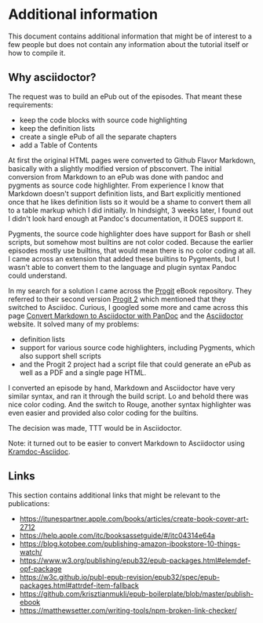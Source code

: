 # Additional information

This document contains additional information that might be of interest to a few people but does not contain any information about the tutorial itself or how to compile it.

## Why asciidoctor?

The request was to build an ePub out of the episodes. That meant these requirements:

- keep the code blocks with source code highlighting
- keep the definition lists
- create a single ePub of all the separate chapters
- add a Table of Contents

At first the original HTML pages were converted to Github Flavor Markdown, basically with a slightly modified version of pbsconvert. The initial conversion from Markdown to an ePub was done with pandoc and pygments as source code highlighter.
From experience I know that Markdown doesn't support definition lists, and Bart explicitly mentioned once that he likes definition lists so it would be a shame to convert them all to a table markup which I did initially.
In hindsight, 3 weeks later, I found out I didn't look hard enough at Pandoc's documentation, it DOES support it.

Pygments, the source code highlighter does have support for Bash or shell scripts, but somehow most builtins are not color coded. Because the earlier episodes mostly use builtins, that would mean there is no color coding at all.
I came across an extension that added these builtins to Pygments, but I wasn't able to convert them to the language and plugin syntax Pandoc could understand.

In my search for a solution I came across the [Progit](https://github.com/progit/progit) eBook repository. They referred to their second version [Progit 2](https://github.com/progit/progit2) which mentioned that they switched to Asciidoc. Curious, I googled some more and came across this page [Convert Markdown to Asciidoctor with PanDoc](https://matthewsetter.com/convert-markdown-to-asciidoc-withpandoc/) and the
[Asciidoctor](https://asciidoctor.org) website.
It solved many of my problems:

- definition lists
- support for various source code highlighters, including Pygments, which also support shell scripts
- and the Progit 2 project had a script file that could generate an ePub as well as a PDF and a single page HTML.

I converted an episode by hand, Markdown and Asciidoctor have very similar syntax, and ran it through the build script. Lo and behold there was nice color coding. And the switch to Rouge, another syntax highlighter was even easier and provided also color coding for the builtins.

The decision was made, TTT would be in Asciidoctor.

Note: it turned out to be easier to convert Markdown to Asciidoctor using [Kramdoc-Asciidoc](https://matthewsetter.com/technical-documentation/asciidoc/convert-markdown-to-asciidoc-with-kramdoc/).

## Links

This section contains additional links that might be relevant to the publications:

- https://itunespartner.apple.com/books/articles/create-book-cover-art-2712
- https://help.apple.com/itc/booksassetguide/#/itc04314e64a
- https://blog.kotobee.com/publishing-amazon-ibookstore-10-things-watch/
- https://www.w3.org/publishing/epub32/epub-packages.html#elemdef-opf-package
- https://w3c.github.io/publ-epub-revision/epub32/spec/epub-packages.html#attrdef-item-fallback
- https://github.com/krisztianmukli/epub-boilerplate/blob/master/publish-ebook
- https://matthewsetter.com/writing-tools/npm-broken-link-checker/
